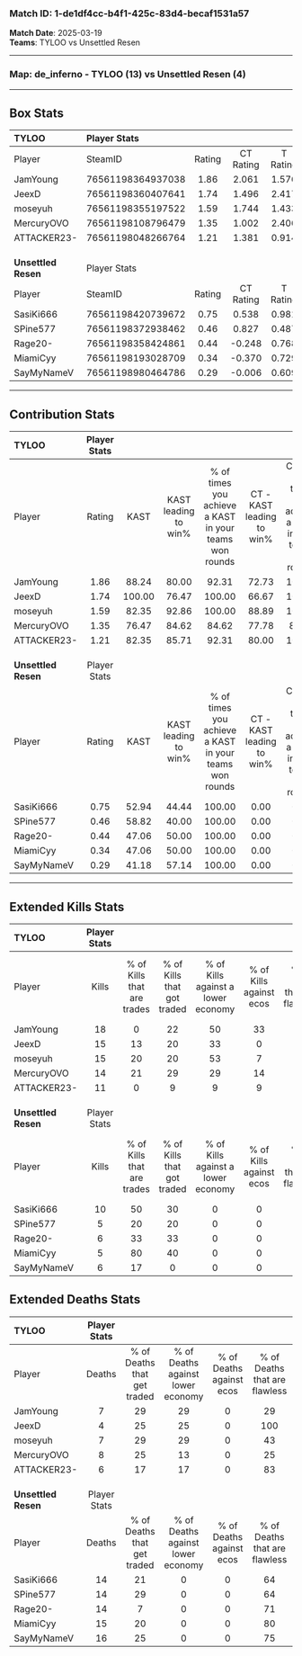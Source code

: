 ### Match ID: 1-de1df4cc-b4f1-425c-83d4-becaf1531a57  
**Match Date**: 2025-03-19  
**Teams**: TYLOO vs Unsettled Resen  

---  

### **Map**: de_inferno - TYLOO (13) vs Unsettled Resen (4)  
---  

## Box Stats  

| **TYLOO**           | Player Stats      |        |           |          |        |       |       |         |        |      |     |
| :- | :- | :-: | :-: | :-: | :-: | :-: | :-: | :-: | :-: | :-: | :-: |
| Player              | SteamID           | Rating | CT Rating | T Rating |  KAST  |  ADR  | Kills | Assists | Deaths | K/D  | HS% |
| JamYoung            | 76561198364937038 |  1.86  |   2.061   |  1.576   | 88.24  | 129.2 |  18   |    7    |   7    | 2.57 | 44  |
| JeexD               | 76561198360407641 |  1.74  |   1.496   |  2.417   | 100.00 | 86.8  |  15   |    5    |   4    | 3.75 | 33  |
| moseyuh             | 76561198355197522 |  1.59  |   1.744   |  1.433   | 82.35  | 105.2 |  15   |    8    |   7    | 2.14 | 60  |
| MercuryOVO          | 76561198108796479 |  1.35  |   1.002   |  2.406   | 76.47  | 76.7  |  14   |    4    |   8    | 1.75 | 42  |
| ATTACKER23-         | 76561198048266764 |  1.21  |   1.381   |  0.914   | 82.35  | 52.2  |  11   |    2    |   6    | 1.83 | 36  |
|                     |                   |        |           |          |        |       |       |         |        |      |     |
|                     |                   |        |           |          |        |       |       |         |        |      |     |
|                     |                   |        |           |          |        |       |       |         |        |      |     |
| **Unsettled Resen** | Player Stats      |        |           |          |        |       |       |         |        |      |     |
| Player              | SteamID           | Rating | CT Rating | T Rating |  KAST  |  ADR  | Kills | Assists | Deaths | K/D  | HS% |
| SasiKi666           | 76561198420739672 |  0.75  |   0.538   |  0.981   | 52.94  | 69.3  |  10   |    2    |   14   | 0.71 | 60  |
| SPine577            | 76561198372938462 |  0.46  |   0.827   |  0.487   | 58.82  | 46.8  |   5   |    1    |   14   | 0.36 | 100 |
| Rage20-             | 76561198358424861 |  0.44  |  -0.248   |  0.768   | 47.06  | 46.6  |   6   |    3    |   14   | 0.43 | 66  |
| MiamiCyy            | 76561198193028709 |  0.34  |  -0.370   |  0.729   | 47.06  | 46.2  |   5   |    1    |   15   | 0.33 | 80  |
| SayMyNameV          | 76561198980464786 |  0.29  |  -0.006   |  0.609   | 41.18  | 38.9  |   6   |    0    |   16   | 0.38 | 33  |
---  

## Contribution Stats  

| **TYLOO**           | Player Stats |        |                      |                                                        |                           |                                                             |                          |                                                            |
| :- | :-: | :-: | :-: | :-: | :-: | :-: | :-: | :-: |
| Player              |    Rating    |  KAST  | KAST leading to win% | % of times you achieve a KAST in your teams won rounds | CT - KAST leading to win% | CT - % of times you achieve a KAST in your teams won rounds | T - KAST leading to win% | T - % of times you achieve a KAST in your teams won rounds |
| JamYoung            |     1.86     | 88.24  |        80.00         |                         92.31                          |           72.73           |                           100.00                            |          100.00          |                           80.00                            |
| JeexD               |     1.74     | 100.00 |        76.47         |                         100.00                         |           66.67           |                           100.00                            |          100.00          |                           100.00                           |
| moseyuh             |     1.59     | 82.35  |        92.86         |                         100.00                         |           88.89           |                           100.00                            |          100.00          |                           100.00                           |
| MercuryOVO          |     1.35     | 76.47  |        84.62         |                         84.62                          |           77.78           |                            87.50                            |          100.00          |                           80.00                            |
| ATTACKER23-         |     1.21     | 82.35  |        85.71         |                         92.31                          |           80.00           |                           100.00                            |          100.00          |                           80.00                            |
|                     |              |        |                      |                                                        |                           |                                                             |                          |                                                            |
|                     |              |        |                      |                                                        |                           |                                                             |                          |                                                            |
|                     |              |        |                      |                                                        |                           |                                                             |                          |                                                            |
| **Unsettled Resen** | Player Stats |        |                      |                                                        |                           |                                                             |                          |                                                            |
| Player              |    Rating    |  KAST  | KAST leading to win% | % of times you achieve a KAST in your teams won rounds | CT - KAST leading to win% | CT - % of times you achieve a KAST in your teams won rounds | T - KAST leading to win% | T - % of times you achieve a KAST in your teams won rounds |
| SasiKi666           |     0.75     | 52.94  |        44.44         |                         100.00                         |           0.00            |                            0.00                             |          57.14           |                           100.00                           |
| SPine577            |     0.46     | 58.82  |        40.00         |                         100.00                         |           0.00            |                            0.00                             |          57.14           |                           100.00                           |
| Rage20-             |     0.44     | 47.06  |        50.00         |                         100.00                         |           0.00            |                            0.00                             |          57.14           |                           100.00                           |
| MiamiCyy            |     0.34     | 47.06  |        50.00         |                         100.00                         |           0.00            |                            0.00                             |          50.00           |                           100.00                           |
| SayMyNameV          |     0.29     | 41.18  |        57.14         |                         100.00                         |           0.00            |                            0.00                             |          66.67           |                           100.00                           |
---  

## Extended Kills Stats  

| **TYLOO**           | Player Stats |                            |                            |                                    |                         |                              |                                 |                                       |                    |           |
| :- | :-: | :-: | :-: | :-: | :-: | :-: | :-: | :-: | :-: | :-: |
| Player              |    Kills     | % of Kills that are trades | % of Kills that got traded | % of Kills against a lower economy | % of Kills against ecos | % of Kills that are flawless | % of Kills that are close duels | % of Kills that are assisted by flash | Pistol Round Kills | AWP Kills |
| JamYoung            |      18      |             0              |             22             |                 50                 |           33            |              67              |                0                |                  17                   |         0          |     0     |
| JeexD               |      15      |             13             |             20             |                 33                 |            0            |              93              |                0                |                   0                   |         5          |     5     |
| moseyuh             |      15      |             20             |             20             |                 53                 |            7            |              67              |                7                |                   0                   |         1          |     0     |
| MercuryOVO          |      14      |             21             |             29             |                 29                 |           14            |              57              |                7                |                   7                   |         0          |     0     |
| ATTACKER23-         |      11      |             0              |             9              |                 9                  |            9            |              64              |               18                |                   0                   |         1          |     0     |
|                     |              |                            |                            |                                    |                         |                              |                                 |                                       |                    |           |
|                     |              |                            |                            |                                    |                         |                              |                                 |                                       |                    |           |
|                     |              |                            |                            |                                    |                         |                              |                                 |                                       |                    |           |
| **Unsettled Resen** | Player Stats |                            |                            |                                    |                         |                              |                                 |                                       |                    |           |
| Player              |    Kills     | % of Kills that are trades | % of Kills that got traded | % of Kills against a lower economy | % of Kills against ecos | % of Kills that are flawless | % of Kills that are close duels | % of Kills that are assisted by flash | Pistol Round Kills | AWP Kills |
| SasiKi666           |      10      |             50             |             30             |                 0                  |            0            |              60              |               10                |                   0                   |         4          |     0     |
| SPine577            |      5       |             20             |             20             |                 0                  |            0            |              20              |               20                |                   0                   |         1          |     0     |
| Rage20-             |      6       |             33             |             33             |                 0                  |            0            |              50              |               17                |                   0                   |         3          |     0     |
| MiamiCyy            |      5       |             80             |             40             |                 0                  |            0            |              40              |                0                |                   0                   |         0          |     0     |
| SayMyNameV          |      6       |             17             |             0              |                 0                  |            0            |              67              |               17                |                   0                   |         0          |     1     |
## Extended Deaths Stats  

| **TYLOO**           | Player Stats |                             |                                   |                          |                               |                            |                           |               |
| :- | :-: | :-: | :-: | :-: | :-: | :-: | :-: | :-: |
| Player              |    Deaths    | % of Deaths that get traded | % of Deaths against lower economy | % of Deaths against ecos | % of Deaths that are flawless | % of Deaths that are close | % of Deaths while blinded | Deaths to AWP |
| JamYoung            |      7       |             29              |                29                 |            0             |              29               |             14             |             0             |       0       |
| JeexD               |      4       |             25              |                25                 |            0             |              100              |             0              |             0             |       0       |
| moseyuh             |      7       |             29              |                29                 |            0             |              43               |             29             |             0             |       1       |
| MercuryOVO          |      8       |             25              |                13                 |            0             |              25               |             0              |             0             |       0       |
| ATTACKER23-         |      6       |             17              |                17                 |            0             |              83               |             17             |             0             |       0       |
|                     |              |                             |                                   |                          |                               |                            |                           |               |
|                     |              |                             |                                   |                          |                               |                            |                           |               |
|                     |              |                             |                                   |                          |                               |                            |                           |               |
| **Unsettled Resen** | Player Stats |                             |                                   |                          |                               |                            |                           |               |
| Player              |    Deaths    | % of Deaths that get traded | % of Deaths against lower economy | % of Deaths against ecos | % of Deaths that are flawless | % of Deaths that are close | % of Deaths while blinded | Deaths to AWP |
| SasiKi666           |      14      |             21              |                 0                 |            0             |              64               |             7              |             0             |       0       |
| SPine577            |      14      |             29              |                 0                 |            0             |              64               |             7              |             7             |       1       |
| Rage20-             |      14      |              7              |                 0                 |            0             |              71               |             0              |             7             |       0       |
| MiamiCyy            |      15      |             20              |                 0                 |            0             |              80               |             7              |             7             |       2       |
| SayMyNameV          |      16      |             25              |                 0                 |            0             |              75               |             6              |             6             |       2       |
